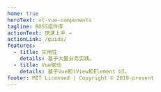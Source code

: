 ```yaml
---
home: true
heroText: xt-vue-components
tagline: BOSS组件库
actionText: 快速上手 →
actionLink: /guide/
features:
  - title: 实用性
    details: 基于大量业务实践。
  - title: Vue驱动
    details: 基于Vue和iView和Element UI。
footer: MIT Licensed | Copyright © 2019-present
---
```

